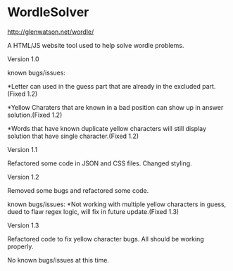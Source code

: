 # WordleSolver

http://glenwatson.net/wordle/

A HTML/JS website tool used to help solve wordle problems.

Version 1.0

known bugs/issues:

\*Letter can used in the guess part that are already in the excluded part.(Fixed 1.2)

\*Yellow Charaters that are known in a bad position can show up in answer solution.(Fixed 1.2)

\*Words that have known duplicate yellow characters will still display solution that have single character.(Fixed 1.2)

Version 1.1

Refactored some code in JSON and CSS files. Changed styling.

Version 1.2

Removed some bugs and refactored some code.

known bugs/issues: \*Not working with multiple yellow characters in guess, dued to flaw regex logic, will fix in future update.(Fixed 1.3)

Version 1.3

Refactored code to fix yellow character bugs. All should be working properly.

No known bugs/issues at this time.
